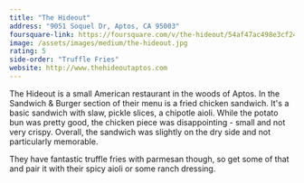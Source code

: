 ```yaml
---
title: "The Hideout"
address: "9051 Soquel Dr, Aptos, CA 95003"
foursquare-link: https://foursquare.com/v/the-hideout/54af47ac498e3cf2450a924b
image: /assets/images/medium/the-hideout.jpg
rating: 5
side-order: "Truffle Fries"
website: http://www.thehideoutaptos.com
---
```


The Hideout is a small American restaurant in the woods of Aptos. In the Sandwich & Burger section of their menu is a
fried chicken sandwich. It's a basic sandwich with slaw, pickle slices, a chipotle aioli. While the potato bun was
pretty good, the chicken piece was disappointing - small and not very crispy. Overall, the sandwich was slightly on the
dry side and not particularly memorable.

They have fantastic truffle fries with parmesan though, so get some of that and pair it with their spicy aioli or some
ranch dressing.
